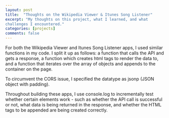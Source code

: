 ```yaml
---
layout: post
title:  "Thoughts on the Wikipedia Viewer & Itunes Song Listener"
excerpt: "My thoughts on this project, what I learned, and what 
challenges I encountered."
categories: [projects]
comments: false
---
```


For both the Wikipedia Viewer and Itunes Song Listener
apps, I used similar functions in my code. I split it
up as follows: a function that calls the API and gets
a response, a function which creates html tags to render
the data to, and a function that iterates over the
array of objects and appends to the container on the
page.
 
To circumvent the CORS issue, I specified the datatype
as jsonp (JSON object with padding).
 
Throughout building these apps, I use console.log to
incrementally test whether certain elements work - such
as whether the API call is successful or not, what
data is being returned in the response, and whether
the HTML tags to be appended are being created
correctly.